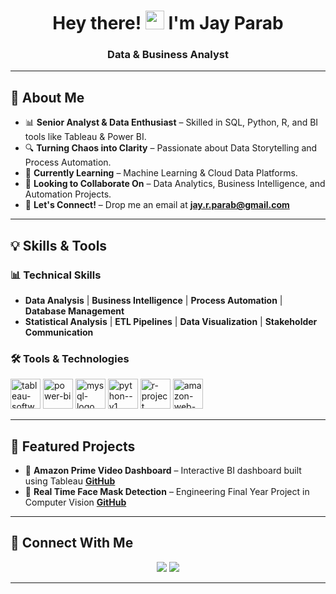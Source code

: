 <h1 align="center">Hey there! <img src="https://raw.githubusercontent.com/MartinHeinz/MartinHeinz/master/wave.gif" width="30px"> I'm Jay Parab</h1>
<h3 align="center">Data & Business Analyst</h3>

---

## 🚀 About Me

- 📊 **Senior Analyst & Data Enthusiast** – Skilled in SQL, Python, R, and BI tools like Tableau & Power BI.
- 🔍 **Turning Chaos into Clarity** – Passionate about Data Storytelling and Process Automation.
- 🌱 **Currently Learning** – Machine Learning & Cloud Data Platforms.
- 🤝 **Looking to Collaborate On** – Data Analytics, Business Intelligence, and Automation Projects.
- 📩 **Let's Connect!** – Drop me an email at **jay.r.parab@gmail.com**

---

## 💡 Skills & Tools

### 📊 **Technical Skills**
- **Data Analysis** | **Business Intelligence** | **Process Automation** | **Database Management**
- **Statistical Analysis** | **ETL Pipelines** | **Data Visualization** | **Stakeholder Communication**

### 🛠 **Tools & Technologies**
<p align="left"> 
    <img width="48" height="48" src="https://img.icons8.com/color/48/tableau-software.png" alt="tableau-software"/>
    <img width="48" height="48" src="https://img.icons8.com/color/48/power-bi.png" alt="power-bi"/>
    <img width="48" height="48" src="https://img.icons8.com/color/48/mysql-logo.png" alt="mysql-logo"/>
    <img width="48" height="48" src="https://img.icons8.com/color/48/python--v1.png" alt="python--v1"/>
    <img width="48" height="48" src="https://img.icons8.com/fluency/48/r-project.png" alt="r-project"/>
    <img width="48" height="48" src="https://img.icons8.com/color/48/amazon-web-services.png" alt="amazon-web-services"/>
</p>

---

## 📂 Featured Projects

- 📌 **Amazon Prime Video Dashboard** – Interactive BI dashboard built using Tableau **[GitHub](#)**
- 📌 **Real Time Face Mask Detection** – Engineering Final Year Project in Computer Vision **[GitHub](https://github.com/jay-parab/Realtime_FaceMask_Detection)**

---

## 🔗 Connect With Me

<p align="center">
    <a href="https://www.linkedin.com/in/jay-r-parab/"><img src="https://img.icons8.com/fluent/48/000000/linkedin.png"/></a>
    <a href="https://www.instagram.com/_jay.parab_/" ><img src="https://img.icons8.com/fluent/48/000000/instagram-new.png"/></a>
</p>

---
